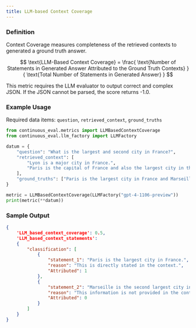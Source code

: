 ```yaml
---
title: LLM-based Context Coverage
---
```


### Definition

Context Coverage measures completeness of the retrieved contexts to generated a ground truth answer.


$$
\text{LLM-Based Context Coverage} =
\frac{
  \text{Number of Statements in Generated Answer Attributed to the Ground Truth Contexts}
}{
  \text{Total Number of Statements in Generated Answer}
}
$$

This metric requires the LLM evaluator to output correct and complex JSON. If the JSON cannot be parsed, the score returns -1.0.


### Example Usage

Required data items: `question`, `retrieved_context`, `ground_truths`

```python
from continuous_eval.metrics import LLMBasedContextCoverage
from continuous_eval.llm_factory import LLMFactory

datum = {
    "question": "What is the largest and second city in France?",
    "retrieved_context": [
        "Lyon is a major city in France.",
        "Paris is the capital of France and also the largest city in the country.",
    ],
    "ground_truths": ["Paris is the largest city in France and Marseille is the second largest."],
}

metric = LLMBasedContextCoverage(LLMFactory("gpt-4-1106-preview"))
print(metric(**datum))
```

### Sample Output

```JSON
{
    'LLM_based_context_coverage': 0.5, 
    'LLM_based_context_statements':
    {
        "classification": [
            {
                "statement_1": "Paris is the largest city in France.",
                "reason": "This is directly stated in the context.",
                "Attributed": 1
            },
            {
                "statement_2": "Marseille is the second largest city in France.",
                "reason": "This information is not provided in the context, which only mentions Paris and Lyon.",
                "Attributed": 0
            }
        ]
    }
}
```